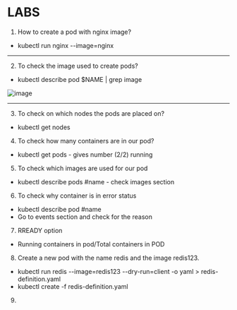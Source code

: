 # LABS

1. How to create a pod with nginx image?
- kubectl run nginx --image=nginx

-----------------------------------------------

2. To check the image used to create pods?
- kubectl describe pod $NAME | grep image

![image](https://github.com/user-attachments/assets/b9b63a4e-2cce-40db-bc68-cb4cc7488cdd)

-----------------------------------------------

3. To check on which nodes the pods are placed on?
- kubectl get nodes

4. To check how many containers are in our pod?
- kubectl get pods - gives number (2/2) running

5. To check which images are used for our pod
- kubectl describe pods #name - check images section

6. To check why container is in error status
- kubectl describe pod #name
- Go to events section and check for the reason

7. RREADY option
- Running containers in pod/Total containers in POD

8. Create a new pod with the name redis and the image redis123.
- kubectl run redis --image=redis123 --dry-run=client -o yaml > redis-definition.yaml
- kubectl create -f redis-definition.yaml

9. 
